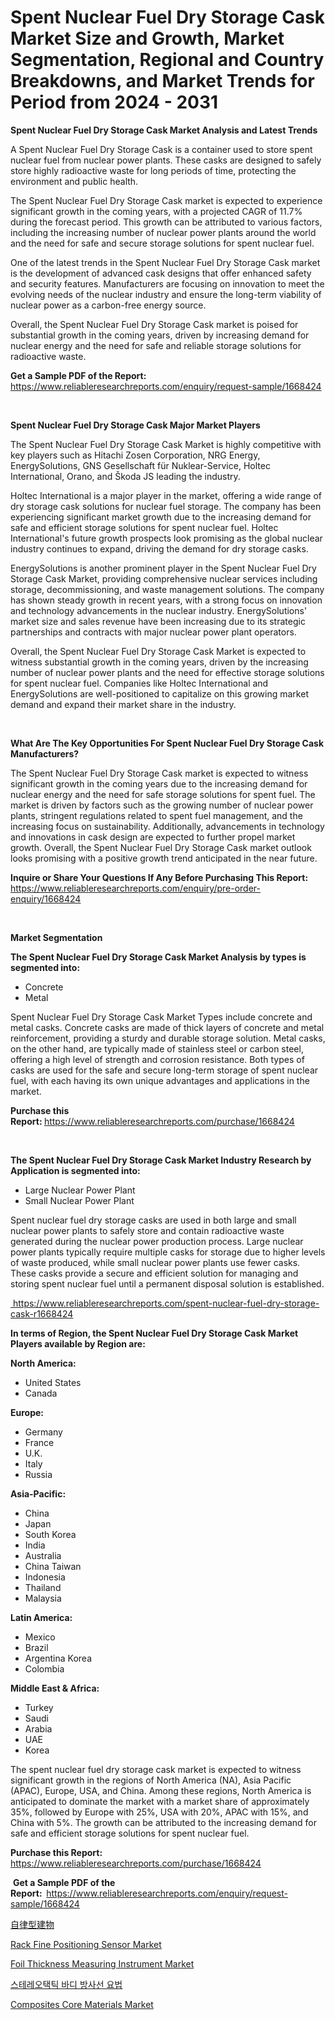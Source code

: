 <p><h1>Spent Nuclear Fuel Dry Storage Cask Market Size and Growth, Market Segmentation, Regional and Country Breakdowns, and Market Trends for Period from 2024 -  2031</h1></p><p><strong>Spent Nuclear Fuel Dry Storage Cask Market Analysis and Latest Trends</strong></p>
<p><p>A Spent Nuclear Fuel Dry Storage Cask is a container used to store spent nuclear fuel from nuclear power plants. These casks are designed to safely store highly radioactive waste for long periods of time, protecting the environment and public health.</p><p>The Spent Nuclear Fuel Dry Storage Cask market is expected to experience significant growth in the coming years, with a projected CAGR of 11.7% during the forecast period. This growth can be attributed to various factors, including the increasing number of nuclear power plants around the world and the need for safe and secure storage solutions for spent nuclear fuel.</p><p>One of the latest trends in the Spent Nuclear Fuel Dry Storage Cask market is the development of advanced cask designs that offer enhanced safety and security features. Manufacturers are focusing on innovation to meet the evolving needs of the nuclear industry and ensure the long-term viability of nuclear power as a carbon-free energy source.</p><p>Overall, the Spent Nuclear Fuel Dry Storage Cask market is poised for substantial growth in the coming years, driven by increasing demand for nuclear energy and the need for safe and reliable storage solutions for radioactive waste.</p></p>
<p><strong>Get a Sample PDF of the Report:&nbsp;</strong> <a href="https://www.reliableresearchreports.com/enquiry/request-sample/1668424">https://www.reliableresearchreports.com/enquiry/request-sample/1668424</a></p>
<p>&nbsp;</p>
<p><strong>Spent Nuclear Fuel Dry Storage Cask Major Market Players</strong></p>
<p><p>The Spent Nuclear Fuel Dry Storage Cask Market is highly competitive with key players such as Hitachi Zosen Corporation, NRG Energy, EnergySolutions, GNS Gesellschaft für Nuklear-Service, Holtec International, Orano, and Škoda JS leading the industry.</p><p>Holtec International is a major player in the market, offering a wide range of dry storage cask solutions for nuclear fuel storage. The company has been experiencing significant market growth due to the increasing demand for safe and efficient storage solutions for spent nuclear fuel. Holtec International's future growth prospects look promising as the global nuclear industry continues to expand, driving the demand for dry storage casks.</p><p>EnergySolutions is another prominent player in the Spent Nuclear Fuel Dry Storage Cask Market, providing comprehensive nuclear services including storage, decommissioning, and waste management solutions. The company has shown steady growth in recent years, with a strong focus on innovation and technology advancements in the nuclear industry. EnergySolutions' market size and sales revenue have been increasing due to its strategic partnerships and contracts with major nuclear power plant operators.</p><p>Overall, the Spent Nuclear Fuel Dry Storage Cask Market is expected to witness substantial growth in the coming years, driven by the increasing number of nuclear power plants and the need for effective storage solutions for spent nuclear fuel. Companies like Holtec International and EnergySolutions are well-positioned to capitalize on this growing market demand and expand their market share in the industry.</p></p>
<p>&nbsp;</p>
<p><strong>What Are The Key Opportunities For Spent Nuclear Fuel Dry Storage Cask Manufacturers?</strong></p>
<p><p>The Spent Nuclear Fuel Dry Storage Cask market is expected to witness significant growth in the coming years due to the increasing demand for nuclear energy and the need for safe storage solutions for spent fuel. The market is driven by factors such as the growing number of nuclear power plants, stringent regulations related to spent fuel management, and the increasing focus on sustainability. Additionally, advancements in technology and innovations in cask design are expected to further propel market growth. Overall, the Spent Nuclear Fuel Dry Storage Cask market outlook looks promising with a positive growth trend anticipated in the near future.</p></p>
<p><strong>Inquire or Share Your Questions If Any Before Purchasing This Report:</strong> <a href="https://www.reliableresearchreports.com/enquiry/pre-order-enquiry/1668424">https://www.reliableresearchreports.com/enquiry/pre-order-enquiry/1668424</a></p>
<p>&nbsp;</p>
<p><strong>Market Segmentation</strong></p>
<p><strong>The Spent Nuclear Fuel Dry Storage Cask Market Analysis by types is segmented into:</strong></p>
<p><ul><li>Concrete</li><li>Metal</li></ul></p>
<p><p>Spent Nuclear Fuel Dry Storage Cask Market Types include concrete and metal casks. Concrete casks are made of thick layers of concrete and metal reinforcement, providing a sturdy and durable storage solution. Metal casks, on the other hand, are typically made of stainless steel or carbon steel, offering a high level of strength and corrosion resistance. Both types of casks are used for the safe and secure long-term storage of spent nuclear fuel, with each having its own unique advantages and applications in the market.</p></p>
<p><strong>Purchase this Report:&nbsp;</strong><a href="https://www.reliableresearchreports.com/purchase/1668424">https://www.reliableresearchreports.com/purchase/1668424</a></p>
<p>&nbsp;</p>
<p><strong>The Spent Nuclear Fuel Dry Storage Cask Market Industry Research by Application is segmented into:</strong></p>
<p><ul><li>Large Nuclear Power Plant</li><li>Small Nuclear Power Plant</li></ul></p>
<p><p>Spent nuclear fuel dry storage casks are used in both large and small nuclear power plants to safely store and contain radioactive waste generated during the nuclear power production process. Large nuclear power plants typically require multiple casks for storage due to higher levels of waste produced, while small nuclear power plants use fewer casks. These casks provide a secure and efficient solution for managing and storing spent nuclear fuel until a permanent disposal solution is established.</p></p>
<p><a href="https://www.reliableresearchreports.com/spent-nuclear-fuel-dry-storage-cask-r1668424">&nbsp;https://www.reliableresearchreports.com/spent-nuclear-fuel-dry-storage-cask-r1668424</a></p>
<p><strong>In terms of Region, the Spent Nuclear Fuel Dry Storage Cask Market Players available by Region are:</strong></p>
<p>
    <p> <strong> North America: </strong>
        <ul>
            <li>United States</li>
            <li>Canada</li>
        </ul>
        </p> 
    <p> <strong> Europe: </strong>
        <ul>
            <li>Germany</li>
            <li>France</li>
            <li>U.K.</li>
            <li>Italy</li>
            <li>Russia</li>
        </ul>
        </p> 
    <p> <strong> Asia-Pacific: </strong>
        <ul>
            <li>China</li>
            <li>Japan</li>
            <li>South Korea</li>
            <li>India</li>
            <li>Australia</li>
            <li>China Taiwan</li>
            <li>Indonesia</li>
            <li>Thailand</li>
            <li>Malaysia</li>
        </ul>
        </p> 
    <p> <strong> Latin America: </strong>
        <ul>
            <li>Mexico</li>
            <li>Brazil</li>
            <li>Argentina Korea</li>
            <li>Colombia</li>
        </ul>
        </p> 
    <p> <strong> Middle East & Africa: </strong>
        <ul>
            <li>Turkey</li>
            <li>Saudi</li>
            <li>Arabia</li>
            <li>UAE</li>
            <li>Korea</li>
        </ul>
    </p>
    </p>
<p><p>The spent nuclear fuel dry storage cask market is expected to witness significant growth in the regions of North America (NA), Asia Pacific (APAC), Europe, USA, and China. Among these regions, North America is anticipated to dominate the market with a market share of approximately 35%, followed by Europe with 25%, USA with 20%, APAC with 15%, and China with 5%. The growth can be attributed to the increasing demand for safe and efficient storage solutions for spent nuclear fuel.</p></p>
<p><strong>Purchase this Report: </strong><a href="https://www.reliableresearchreports.com/purchase/1668424">https://www.reliableresearchreports.com/purchase/1668424</a></p>
<p>&nbsp;<strong>Get a Sample PDF of the Report:&nbsp;&nbsp;</strong><a href="https://www.reliableresearchreports.com/enquiry/request-sample/1668424">https://www.reliableresearchreports.com/enquiry/request-sample/1668424</a></p>
<p><strong></strong></p>
<p><p><a href="https://github.com/zekaoe592392/Market-Research-Report-List-2/blob/main/638394146066.md">自律型建物</a></p><p><a href="https://www.linkedin.com/pulse/rack-fine-positioning-sensor-market-research-report-its-history-43tkc?trackingId=qb7rCx1CrW84B2iPo%2BQF%2Fw%3D%3D">Rack Fine Positioning Sensor Market</a></p><p><a href="https://github.com/RickHolmes3/Market-Research-Report-List-4/blob/main/foil-thickness-measuring-instrument-market.md">Foil Thickness Measuring Instrument Market</a></p><p><a href="https://medium.com/@domingowolf2022/%EC%B2%B4%EC%99%B8-%EC%A1%B0%EC%A4%80-%EB%B0%A9%EC%82%AC%EC%84%A0-%EC%84%B1%EC%88%99-%EC%84%B1-%EB%B3%91%EA%B8%B8%EC%9A%94%EC%8B%9C%EC%A7%80-%EC%8B%9C%EC%9E%A5-%EA%B7%9C%EB%AA%A8%EC%99%80-%EC%8B%9C%EC%9E%A5-%ED%8A%B8%EB%A0%8C%EB%93%9C-%EC%82%B0%EC%97%85-%EA%B0%9C%EC%9A%94-%EC%A0%84%EC%B2%B4-2024%EB%85%84%EB%B6%80%ED%84%B0-2031%EA%B9%8C%EC%A7%80-994bec5b9ddc">스테레오택틱 바디 방사선 요법</a></p><p><a href="https://issuu.com/reportprime-2/docs/composites-core-materials-market-size-2030.pptx">Composites Core Materials Market</a></p></p>